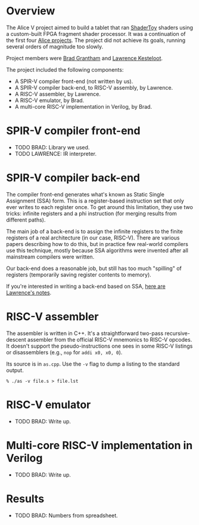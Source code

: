 # Overview

The Alice V project aimed to build a tablet that ran
[ShaderToy](https://www.shadertoy.com/) shaders using a custom-built
FPGA fragment shader processor. It was a continuation of the first
four [Alice projects](https://lkesteloot.github.io/alice/). The
project did not achieve its goals, running several orders of magnitude
too slowly.

Project members were [Brad Grantham](http://plunk.org/~grantham/) and
[Lawrence Kesteloot](https://www.teamten.com/lawrence/).

The project included the following components:

* A SPIR-V compiler front-end (not written by us).
* A SPIR-V compiler back-end, to RISC-V assembly, by Lawrence.
* A RISC-V assembler, by Lawrence.
* A RISC-V emulator, by Brad.
* A multi-core RISC-V implementation in Verilog, by Brad.

# SPIR-V compiler front-end

* TODO BRAD: Library we used.
* TODO LAWRENCE: IR interpreter.

# SPIR-V compiler back-end

The compiler front-end generates what's known as Static Single Assignment (SSA)
form. This is a register-based instruction set that only ever writes to each
register once. To get around this limitation, they use two tricks: infinite
registers and a phi instruction (for merging results from different paths).

The main job of a back-end is to assign the infinite registers to the finite
registers of a real architecture (in our case, RISC-V). There are various
papers describing how to do this, but in practice few real-world compilers
use this technique, mostly because SSA algorithms were invented after all
mainstream compilers were written.

Our back-end does a reasonable job, but still has too much "spilling" of
registers (temporarily saving register contents to memory).

If you're interested in writing a back-end based on SSA,
[here are Lawrence's notes](compiler.md).

# RISC-V assembler

The assembler is written in C++. It's a straightforward two-pass recursive-descent
assembler from the official RISC-V mnemonics to RISC-V opcodes. It doesn't support
the pseudo-instructions one sees in some RISC-V listings or disassemblers
(e.g., `nop` for `addi x0, x0, 0`).

Its source is in `as.cpp`. Use the `-v` flag to dump a listing to the standard output.

    % ./as -v file.s > file.lst

# RISC-V emulator

* TODO BRAD: Write up.

# Multi-core RISC-V implementation in Verilog

* TODO BRAD: Write up.

# Results

* TODO BRAD: Numbers from spreadsheet.

